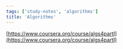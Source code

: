 ```yaml
---
tags: ['study-notes', 'algorithms']
title: 'Algorithms'
---
```

[https://www.coursera.org/course/algs4partI](https://www.coursera.org/course/algs4partI)
